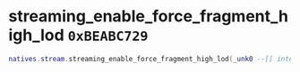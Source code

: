 # streaming_enable_force_fragment_high_lod `0xBEABC729`

```lua
natives.stream.streaming_enable_force_fragment_high_lod(_unk0 --[[ integer ]])
```